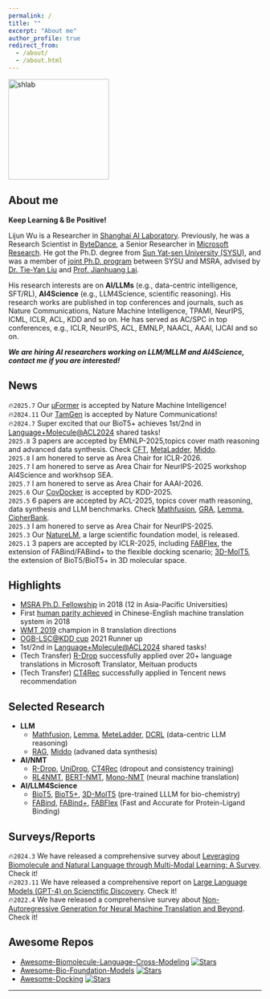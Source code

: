 ```yaml
---
permalink: /
title: ""
excerpt: "About me"
author_profile: true
redirect_from: 
  - /about/
  - /about.html
---
```


<img src="https://apeterswu.github.io/images/shlab.png" alt="shlab"  width="200">

About me
------
<strong>Keep Learning & Be Positive!</strong>

Lijun Wu is a Researcher in [Shanghai AI Laboratory](https://www.shlab.org.cn/). Previously, he was a Research Scientist in [ByteDance](https://www.bytedance.com/en/), a Senior Researcher in [Microsoft Research](https://www.microsoft.com/en-us/research/lab/microsoft-research-ai-for-science/). 
He got the Ph.D. degree from [Sun Yat-sen University (SYSU)](http://www.sysu.edu.cn/2012/en/index.htm), and was a member of [joint Ph.D. program](https://www.msra.cn/zh-cn/connections/academic-programs/joint-phd) between SYSU and MSRA, advised by [Dr. Tie-Yan Liu](https://www.bjzgca.edu.cn/teacher/e4bebfc09b254c6f8db87ceacea3b4d2?type=lead) and [Prof. Jianhuang Lai](https://cse.sysu.edu.cn/teacher/LaiJianhuang). 
<!-- He was honored to be awarded with [MSRA Ph.D. Fellowship](https://www.microsoft.com/en-us/research/academic-program/fellowships-microsoft-research-asia/#!fellows). His team has won 8 champions in [WMT19 machine translation competition](http://matrix.statmt.org/?metric%5Bid%5D=5&mode=bestn&test_set%5Bid%5D=27).  -->

His research interests are on **AI/LLMs** (e.g., data-centric intelligence, SFT/RL), **AI4Science** (e.g., LLM4Science, scientific reasoning). His research works are published in top conferences and journals, such as Nature Communications, Nature Machine Intelligence, TPAMI, NeurIPS, ICML, ICLR, ACL, KDD and so on. He has served as AC/SPC in top conferences, e.g., ICLR, NeurIPS, ACL, EMNLP, NAACL, AAAI, IJCAI and so on.

<!-- You can also refer to the [Microsoft Page](https://www.microsoft.com/en-us/research/people/lijuwu/). -->

***We are hiring AI researchers working on LLM/MLLM and AI4Science, contact me if you are interested!***
<!-- **Feel free to contact for possible collobaration! I am always looking for highly self-motivated research interns.** -->


News
------
🔥<code>2025.7</code> Our [μFormer](https://www.biorxiv.org/content/10.1101/2023.11.16.565910v1.full.pdf) is accepted by Nature Machine Intelligence! <br>
🔥<code>2024.11</code> Our [TamGen](https://www.nature.com/articles/s41467-024-53632-4) is accepted by Nature Communications! <br>
🔥<code>2024.7</code> Super excited that our BioT5+ achieves 1st/2nd in [Language+Molecule@ACL2024](https://language-plus-molecules.github.io/#leaderboard) shared tasks! <br>
<code>2025.8</code> 3 papers are accepted by EMNLP-2025,topics cover math reasoning and advanced data synthesis. Check [CFT](https://arxiv.org/pdf/2506.03295), [MetaLadder](https://arxiv.org/pdf/2503.14891), [Middo](). <br>
<code>2025.8</code> I am honered to serve as Area Chair for ICLR-2026. <br>
<code>2025.7</code> I am honered to serve as Area Chair for NeurIPS-2025 workshop AI4Science and workhsop SEA. <br>
<code>2025.7</code> I am honered to serve as Area Chair for AAAI-2026. <br>
<code>2025.6</code> Our [CovDocker](https://dl.acm.org/doi/abs/10.1145/3711896.3736896) is accepted by KDD-2025. <br>
<code>2025.5</code> 6 papers are accepted by ACL-2025, topics cover math reasoning, data synthesis and LLM benchmarks. Check [Mathfusion](https://arxiv.org/abs/2503.16212), [GRA](https://arxiv.org/pdf/2504.12322?), [Lemma](https://arxiv.org/pdf/2503.17439), [CipherBank](https://arxiv.org/pdf/2504.19093).<br>
<code>2025.3</code> I am honered to serve as Area Chair for NeurIPS-2025.<br>
<code>2025.3</code> Our [NatureLM](https://arxiv.org/abs/2502.07527), a large scientific foundation model, is released. <br>
<code>2025.1</code> 3 papers are accepted by ICLR-2025, including [FABFlex](https://openreview.net/forum?id=iezDdA9oeB), the extension of FABind/FABind+ to the flexible docking scenario; [3D-MolT5](https://arxiv.org/pdf/2406.05797), the extension of BioT5/BioT5+ in 3D molecular space. <br>
<!-- <code>2025.1</code> One paper about LLM Hallucination is accepted by NAACL-2025 Findings. <br> -->
<!-- <code>2024.12</code> Our [FABind+](https://arxiv.org/abs/2402.17810), a much stronger extension of [FABind](https://openreview.net/pdf?id=PnWakgg1RL) is accepted by KDD-2025. <br>
<code>2024.10</code> Congratulation that [Hot Pluggable Federated Learning](https://openreview.net/pdf?id=FazIrAXoM6) is selected as Outstanding Student Paper Award by the FL@FM-NeurIPS'24 workshop! <br>
<code>2024.10</code> I am honered to serve as Area Chair for AAAI-2025 AI4Science workshop. <br> -->
<!-- <code>2024.9</code> One [paper](https://aclanthology.org/2024.emnlp-main.104/) about protein sequence representation learning is accepted by EMNLP-2024. <br> -->
<!-- <code>2024.9</code> One [paper](https://arxiv.org/abs/2406.03794) about quantum hamiltonian prediction is accepted by NeurIPS-2024. <br>
<code>2024.9</code> One [paper](https://openreview.net/pdf?id=FazIrAXoM6) about federated learning is accepted as Oral presentation by the FL@FM-NeurIPS'24 workshop! <br>
<code>2024.7</code> Our [solution](https://aclanthology.org/2024.langmol-1.6/) about the champion in Language+Molecule@ACL2024 shared task is accepted as Oral presentation! <br> -->
<!-- <code>2024.7</code> Our [kNN-DTA](https://arxiv.org/abs/2407.15202) about drug-target affinity prediction is accepted by CIKM-2024. <br> -->
<!-- <code>2024.6</code> I am honered to serve as SPC for AAAI-2025. <br>
<code>2024.6</code> The [slides](https://liip.kust.edu.cn/yssnlp/date.html) of my talk on LLM4Science when attening YSSNLP 2024 is released. <br>
<code>2024.5</code> Our [BioT5+](https://arxiv.org/abs/2402.17810) is accepted by ACL-2024 Findings. <br>
<code>2024.5</code> I'll attend [YSSNLP 2024](https://liip.kust.edu.cn/yssnlp/yssnlp.html) on 06.16 to give a talk about LLM4Science.<br>
<code>2024.5</code> I am honered to serve as Area Chair for ICML-2024 AI4Science workshop. <br>
<code>2024.5</code> I am honered to serve as Area Chair for ACL-2024 Language and Molecules workshop. <br>
<code>2024.5</code> I am honered to serve as Area Chair for EMNLP-2024. <br>
<code>2024.4</code> Our [FABind+](https://arxiv.org/abs/2402.17810), a much stronger extension of [FABind](https://openreview.net/pdf?id=PnWakgg1RL) is released. <br>
<code>2024.3</code> We have released an [AI4Science Research Project page](https://ai4sci-research.github.io/) with multiple different research projects, check it if you are interested! <br>
<code>2024.3</code> Our [BioT5+](https://arxiv.org/abs/2402.17810), a much stronger extension of [BioT5](https://arxiv.org/pdf/2310.07276.pdf) is released. <br>
<code>2024.2</code> I am honered to give a talk about the LLM in Science Discovery at [AGI Leap Summit 2024](https://superagi.com/agi-leap-summit/#best?utm_source=superagi&utm_medium=email&utm_campaign=177127&ext_user_id=525f5fc2&ctrkid=28e3670e31c). <br> -->
<!-- <code>2024.2</code> One [paper](https://ieeexplore.ieee.org/document/10453595) is accepted by TPAMI-2024. <br>
<code>2024.1</code> I am servering as Area Chair for IEEE-CAI-2024. <br>  -->
<!-- <code>2023.10</code> Our [BioT5](https://arxiv.org/pdf/2310.07276.pdf) (pre-trained large language model for bio-chemistry) is accepted by EMNLP-2023. <br> 
<code>2023.9</code> Our [FABind](https://openreview.net/pdf?id=PnWakgg1RL) (Fast and Accurate for Protein-Ligand Binding) is accepted by NeurIPS-2023! <br>  -->
<!-- <code>2023.9</code> I am servering as Area Chair for COLING-2023. <br> 
<code>2023.6</code> I am servering as Area Chair for EMNLP-2023. <br> -->
<!-- 05/2023 Two papers are accepted by ACL-2023. <br> -->
<!-- 05/2023 Three papers are accepted by KDD-2023. <br> -->
<!-- 01/2023 I am serving as Area Chair for ACL-2023. <br>
01/2023 Three papers are accepted by ICLR-2023. <br> -->
<!-- 11/25/2022  [Our R$^2$-DDI]() about Drug-Drug Interaction (DDI) is accepted by Briefings in Bioinformatics. <br>
11/19/2022  [Our AMOM]() about NAT training and [one paper]() about retrosynthesis prediction are accepted by AAAI-2023. <br>
10/15/2022  [Our DMCG](https://arxiv.org/pdf/2202.01356.pdf) about molecule conformation generation is accepted by TMLR. <br>
10/07/2022  [Our JANUS]() about NAT&AT training and [one paper]() about temporal sequence generation are accepted by EMNLP-2022. <br> -->
<!-- 09/01/2022  [Our SPRoBERTa](https://academic.oup.com/bib/advance-article/doi/10.1093/bib/bbac401/6711410?guestAccessKey=73c90cc4-a12f-4ef4-b241-3a6afc51b80b) about protein pre-training is accepted by Briefings in Binformactics. <br> -->
<!-- 06/18/2022  [One paper](https://arxiv.org/abs/2207.08806) about Unified 2D and 3D molecule pretraining and [one paper](https://arxiv.org/abs/2206.11477) about retrosythetic prediction are accepted by KDD-2022. <br>
05/20/2022  We summarize a comprehensive survey on Non-Autoregressive Generation, check [here](https://arxiv.org/pdf/2204.09269.pdf)! <br> -->
<!-- 05/09/2022  Our [Masked Contrastive Representation Learning for RL](https://ieeexplore.ieee.org/document/9779589) is accepted by IEEE TPAMI-2022. <br> -->
<!-- 05/05/2022  [One paper](https://ieeexplore.ieee.org/document/9783103) about Multimodal Sentiment Analysis is accepted by IEEE TASLP-2022. <br>
02/01/2022  Our [Multi-teacher distillation with one single model](https://ieeexplore.ieee.org/abstract/document/9722996/) about NMT is accepted by IEEE TASLP-2022. <br>
01/24/2022  [One paper](https://openreview.net/forum?id=pz1euXohm4H) about sequence generation is accepted by ICLR-2022. <br> -->
<!-- 09/30/2021  [One paper](https://www.microsoft.com/en-us/research/people/lijuwu/my-publications/) about Video Question Answering is accepted by NeurIPS-2021. <br> -->
<!-- 09/30/2021  Our paper [R-Drop](https://arxiv.org/pdf/2106.14448.pdf) is accepted by NeurIPS-2021. <br> -->
<!-- 09/18/2021  [One paper](https://www.sciencedirect.com/science/article/abs/pii/S0925231221013990) about [Multimodal Sentiment Analysis](https://www.sciencedirect.com/science/article/abs/pii/S0925231221013990) is accepted by Neurocomputing. <br> -->
<!-- 08/27/2021  One paper about [Multimodal EHR data](https://arxiv.org/pdf/2110.15763.pdf) for medical prediction is accepted by EMNLP-2021. <br> -->
<!-- 06/30/2021  Our paper [R-Drop](https://arxiv.org/pdf/2106.14448.pdf) is relased with [code](https://github.com/dropreg/R-Drop). <br> -->
<!-- 05/09/2021  [One paper](/publication/2021_icml_temp_cor) about seqeunce learning is accepted by ICML-2021. <br> -->
<!-- 03/11/2021  Our paper "[UniDrop](/publication/2021_naacl_unidrop)" is accepted by NAACL-2021. <br> -->
<!-- 01/14/2021  Our paper "[IOT](/publication/2021_iclr_iot)" is accepted by ICLR-2021. <br> -->




Highlights
------
* [MSRA Ph.D. Fellowship]((https://www.microsoft.com/en-us/research/academic-program/fellowships-microsoft-research-asia/#!fellows)) in 2018 (12 in Asia-Pacific Universities)
* First [human parity achieved](https://news.microsoft.com/en-nz/2018/03/16/microsoft-reaches-a-historic-milestone-using-ai-to-match-human-performance-in-translating-news-from-chinese-to-english/) in Chinese-English machine translation system in 2018 
* [WMT 2019]((http://matrix.statmt.org/?metric%5Bid%5D=5&mode=bestn&test_set%5Bid%5D=27)) champion in 8 translation directions
* [OGB-LSC@KDD cup]((https://ogb.stanford.edu/kddcup2021/results/#final_pcqm4m)) 2021 Runner up
* 1st/2nd in [Language+Molecule@ACL2024]((https://language-plus-molecules.github.io/#leaderboard)) shared tasks!
* (Tech Transfer) [R-Drop](https://proceedings.neurips.cc/paper_files/paper/2021/file/5a66b9200f29ac3fa0ae244cc2a51b39-Paper.pdf) successfully applied over 20+ language translations in Microsoft Translator, Meituan products
* (Tech Transfer) [CT4Rec](https://dl.acm.org/doi/abs/10.1145/3580305.3599798) successfully applied in Tencent news recommendation



Selected Research
------
* **LLM**
  * [Mathfusion](https://arxiv.org/pdf/2503.16212), [Lemma](https://arxiv.org/pdf/2503.17439), [MeteLadder](https://arxiv.org/pdf/2503.14891), [DCRL](https://arxiv.org/pdf/2507.17512) (data-centric LLM reasoning)
  * [RAG](ttps://arxiv.org/pdf/2504.12322?), [Middo]() (advaned data synthesis)
* **AI/NMT**
  * [R-Drop](https://arxiv.org/pdf/2106.14448.pdf), [UniDrop](https://aclanthology.org/2021.naacl-main.302.pdf), [CT4Rec](https://dl.acm.org/doi/abs/10.1145/3580305.3599798) (dropout and consistency training)
  * [RL4NMT](http://aclweb.org/anthology/D18-1397), [BERT-NMT](https://openreview.net/pdf?id=Hyl7ygStwB), [Mono-NMT](https://www.aclweb.org/anthology/D19-1430.pdf) (neural machine translation)
  <!-- * [UniDrop](https://aclanthology.org/2021.naacl-main.302.pdf) (unified dropout) -->
  <!-- * [JANUS](https://aclanthology.org/2022.emnlp-main.550/) (NAT&AT consistency) -->
  <!-- * [R^2-DDI]() (drug-drug interaction consistency) -->
  <!-- * [C^2-Rec](https://arxiv.org/pdf/2112.06668.pdf) (recommendation consistency) -->
* **AI/LLM4Science**
  * [BioT5](https://arxiv.org/pdf/2310.07276.pdf), [BioT5+](https://arxiv.org/abs/2402.17810), [3D-MolT5](https://arxiv.org/pdf/2406.05797) (pre-trained LLLM for bio-chemistry)
  * [FABind](https://openreview.net/pdf?id=PnWakgg1RL), [FABind+](https://arxiv.org/pdf/2403.20261), [FABFlex]() (Fast and Accurate for Protein-Ligand Binding)
  <!-- * [AbGNN](https://www.biorxiv.org/content/biorxiv/early/2022/11/17/2022.11.14.516404.full.pdf) (pre-training for antibody design) -->
  <!-- * [R^2-DDI]() (drug-drug interaction consistency) -->
  <!-- * [C^2-Rec](https://arxiv.org/pdf/2112.06668.pdf) (recommendation consistency) -->
<!-- * **Drug Discovery** -->
  <!-- * [SPRoBERTa](https://academic.oup.com/bib/advance-article/doi/10.1093/bib/bbac401/6711410?guestAccessKey=73c90cc4-a12f-4ef4-b241-3a6afc51b80b) (local fragment-based protein pre-training) -->
  <!-- * [R^2-DDI]() (drug-drug interaction consistency) -->
  <!-- * [FABind](https://openreview.net/pdf?id=PnWakgg1RL) (Fast and Accurate for Protein-Ligand Binding) -->
  <!-- * [DMCG](https://arxiv.org/pdf/2202.01356.pdf) (direct molecular conformation generation) -->
  <!-- * [BioT5](https://arxiv.org/pdf/2310.07276.pdf) (pre-trained large language model for bio-chemistry) -->
  <!-- * [SMT-DTA](https://arxiv.org/pdf/2206.09818.pdf) (semi-supervised drug-target affinity prediction) -->
  <!-- * [AbGNN](https://www.biorxiv.org/content/biorxiv/early/2022/11/17/2022.11.14.516404.full.pdf) (pre-training for antibody design) -->
<!-- * **Neural Machine Translation** -->
  <!-- * [RL4NMT](http://aclweb.org/anthology/D18-1397) (the first RL for NMT survey) -->
  <!-- * [NAT beyond](https://arxiv.org/pdf/2204.09269.pdf) (a comprehensive study of NAT and beyond) -->
  <!-- * [BERT-NMT](https://openreview.net/pdf?id=Hyl7ygStwB) (BERT for NMT)  -->
  <!-- * [ANMT](http://proceedings.mlr.press/v95/wu18a/wu18a.pdf) (adversarial NMT) -->
  <!-- * [SCA](https://arxiv.org/pdf/1905.10523.pdf) (soft contextual data augmentation) -->
  <!-- * [Mono-NMT](https://www.aclweb.org/anthology/D19-1430.pdf) (large scale monolingual data for NMT) -->



Surveys/Reports
------
🔥<code>2024.3</code> We have released a comprehensive survey about [Leveraging Biomolecule and Natural Language through Multi-Modal Learning: A Survey](https://arxiv.org/abs/2403.01528). Check it! <br>
🔥<code>2023.11</code> We have released a comprehensive report on [Large Language Models (GPT-4) on Scienctific Discovery](https://arxiv.org/pdf/2311.07361.pdf). Check it! <br>
🔥<code>2022.4</code> We have released a comprehensive survey about [Non-Autoregressive Generation for Neural Machine Translation and Beyond](https://arxiv.org/pdf/2204.09269.pdf). Check it! <br>



Awesome Repos
------
* [Awesome-Biomolecule-Language-Cross-Modeling](https://github.com/QizhiPei/Awesome-Biomolecule-Language-Cross-Modeling) [![Stars](https://img.shields.io/github/stars/QizhiPei/Awesome-Biomolecule-Language-Cross-Modeling?color=yellow&style=social)](https://github.com/QizhiPei/Awesome-Biomolecule-Language-Cross-Modeling)
* [Awesome-Bio-Foundation-Models](https://github.com/apeterswu/Awesome-Bio-Foundation-Models) [![Stars](https://img.shields.io/github/stars/apeterswu/Awesome-Bio-Foundation-Models?color=yellow&style=social)](https://github.com/apeterswu/Awesome-Bio-Foundation-Models)
* [Awesome-Docking](https://github.com/KyGao/awesome-docking) [![Stars](https://img.shields.io/github/stars/KyGao/awesome-docking?color=yellow&style=social)](https://github.com/KyGao/awesome-docking)



------

<div style="width: 250px; margin: auto;">
		<script type="text/javascript" id="clustrmaps" src="//cdn.clustrmaps.com/map_v2.js?cl=ffffff&w=a&t=tt&d=DqbbzWwcRTMYjO1e01t5kB_HHvBm_7eWoxdlOK1UCuo"></script>
</div>